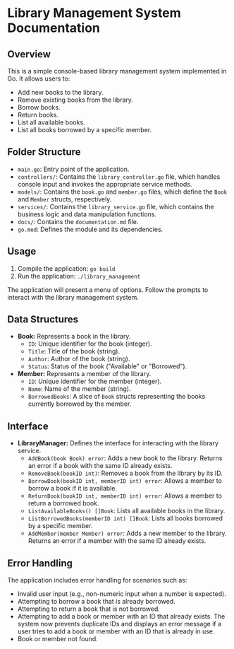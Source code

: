# Library Management System Documentation

## Overview

This is a simple console-based library management system implemented in Go. It allows users to:

*   Add new books to the library.
*   Remove existing books from the library.
*   Borrow books.
*   Return books.
*   List all available books.
*   List all books borrowed by a specific member.

## Folder Structure

*   `main.go`: Entry point of the application.
*   `controllers/`: Contains the `library_controller.go` file, which handles console input and invokes the appropriate service methods.
*   `models/`: Contains the `book.go` and `member.go` files, which define the `Book` and `Member` structs, respectively.
*   `services/`: Contains the `library_service.go` file, which contains the business logic and data manipulation functions.
*   `docs/`: Contains the `documentation.md` file.
*   `go.mod`: Defines the module and its dependencies.

## Usage

1.  Compile the application: `go build`
2.  Run the application: `./library_management`

The application will present a menu of options. Follow the prompts to interact with the library management system.

## Data Structures

*   **Book:** Represents a book in the library.
    *   `ID`: Unique identifier for the book (integer).
    *   `Title`: Title of the book (string).
    *   `Author`: Author of the book (string).
    *   `Status`: Status of the book ("Available" or "Borrowed").
*   **Member:** Represents a member of the library.
    *   `ID`: Unique identifier for the member (integer).
    *   `Name`: Name of the member (string).
    *   `BorrowedBooks`: A slice of `Book` structs representing the books currently borrowed by the member.

## Interface

*   **LibraryManager:** Defines the interface for interacting with the library service.
    *   `AddBook(book Book) error`: Adds a new book to the library. Returns an error if a book with the same ID already exists.
    *   `RemoveBook(bookID int)`: Removes a book from the library by its ID.
    *   `BorrowBook(bookID int, memberID int) error`: Allows a member to borrow a book if it is available.
    *   `ReturnBook(bookID int, memberID int) error`: Allows a member to return a borrowed book.
    *   `ListAvailableBooks() []Book`: Lists all available books in the library.
    *   `ListBorrowedBooks(memberID int) []Book`: Lists all books borrowed by a specific member.
    *   `AddMember(member Member) error`: Adds a new member to the library. Returns an error if a member with the same ID already exists.

## Error Handling

The application includes error handling for scenarios such as:

*   Invalid user input (e.g., non-numeric input when a number is expected).
*   Attempting to borrow a book that is already borrowed.
*   Attempting to return a book that is not borrowed.
*   Attempting to add a book or member with an ID that already exists.  The system now prevents duplicate IDs and displays an error message if a user tries to add a book or member with an ID that is already in use.
*   Book or member not found.